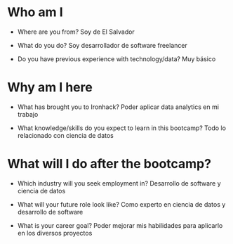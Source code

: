 # Who am I

* Where are you from?
Soy de El Salvador

* What do you do?
Soy desarrollador de software freelancer

* Do you have previous experience with technology/data?
Muy básico
# Why am I here

* What has brought you to Ironhack?
Poder aplicar data analytics en mi trabajo

* What knowledge/skills do you expect to learn in this bootcamp?
Todo lo relacionado con ciencia de datos

# What will I do after the bootcamp?

* Which industry will you seek employment in?
Desarrollo de software y ciencia de datos

* What will your future role look like?
Como experto en ciencia de datos y desarrollo de software

* What is your career goal?
Poder mejorar mis habilidades para aplicarlo en los diversos proyectos